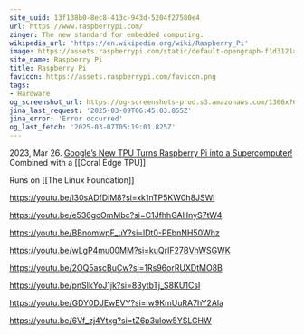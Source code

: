 ```yaml
---
site_uuid: 13f138b0-8ec8-413c-943d-5204f27580e4
url: https://www.raspberrypi.com/
zinger: The new standard for embedded computing.
wikipedia_url: 'https://en.wikipedia.org/wiki/Raspberry_Pi'
image: https://assets.raspberrypi.com/static/default-opengraph-f1d3121abeef861889c52dd4a2813df9.png
site_name: Raspberry Pi
title: Raspberry Pi
favicon: https://assets.raspberrypi.com/favicon.png
tags:
- Hardware
og_screenshot_url: https://og-screenshots-prod.s3.amazonaws.com/1366x768/80/false/78c8099bf68c11fe1e2b95c18f4afde3c5a1208d14222b7af377d1db57bab4c3.jpeg
jina_last_request: '2025-03-09T06:45:03.855Z'
jina_error: 'Error occurred'
og_last_fetch: '2025-03-07T05:19:01.825Z'
---
```



2023, Mar 26. [Google’s New TPU Turns Raspberry Pi into a Supercomputer!](https://youtube.com/shorts/VRk_itxLZQI?si=4O63wC2GJ0jMyJVM) Combined with a [[Coral Edge TPU]]

Runs on [[The Linux Foundation]]


https://youtu.be/l30sADfDiM8?si=xk1nTP5KW0h8JSWi

https://youtu.be/e536gcOmMbc?si=C1JfhhGAHnyS7tW4

https://youtu.be/BBnomwpF_uY?si=lDt0-PEbnNH50Whz

https://youtu.be/wLgP4mu00MM?si=kuQrIF27BVhWSGWK

https://youtu.be/2OQ5ascBuCw?si=1Rs96orRUXDtMO8B

https://youtu.be/pnSIkYoJ1jk?si=83ytbTj_S8KU1CsI

https://youtu.be/GDY0DJEwEVY?si=iw9KmUuRA7hY2Ala

https://youtu.be/6Vf_zj4Ytxg?si=tZ6p3ulow5YSLGHW